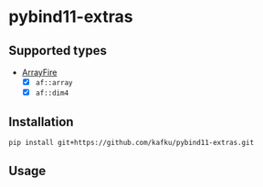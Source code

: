 # pybind11-extras

## Supported types

- [ArrayFire](https://github.com/arrayfire/arrayfire)
  - [x] `af::array`
  - [x] `af::dim4`

## Installation

```bash
pip install git+https://github.com/kafku/pybind11-extras.git
```

## Usage
